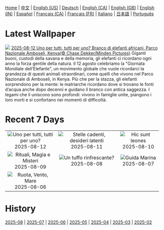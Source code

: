 [Home](../README.md) | [中文](zh-CN.md) | [English (US)](en-US.md) | [Deutsch](de-DE.md) | [English (CA)](en-CA.md) | [English (GB)](en-GB.md) | [English (IN)](en-IN.md) | [Español](es-ES.md) | [Français (CA)](fr-CA.md) | [Français (FR)](fr-FR.md) | [Italiano](it-IT.md) | [日本語](ja-JP.md) | [Português](pt-BR.md)

# Latest Wallpaper
![](https://www.bing.com/th?id=OHR.KenyaElephants_IT-IT2826374695_UHD.jpg)
[2025-08-12 Uno per tutti, tutti per uno? Branco di elefanti africani, Parco Nazionale Amboseli, Kenya(© Chase Dekker/Minden Pictures)](https://www.bing.com/th?id=OHR.KenyaElephants_IT-IT2826374695_UHD.jpg)
Giganti buoni, custodi della savana e della memoria, gli elefanti ci ricordano ogni anno la forza gentile della natura. Il 12 agosto celebriamo la "Giornata Mondiale dell’Elefante", un movimento globale che vuole ricordarci la grandezza di questi animali straordinari, come quelli che vivono nel Parco Nazionale di Amboseli, in Kenya. Più che per la stazza, gli elefanti sorprendono per la mente: le matriarche ricordano dove si trovano le fonti d’acqua anche dopo decenni e guidano il branco con antica saggezza. I legami che li uniscono sono profondi: vivono in famiglie unite, piangono i loro morti e si confortano nei momenti di difficoltà.

# Recent 7 Days
|  |  |  |
|:---:|:---:|:---:|
| ![](https://www.bing.com/th?id=OHR.KenyaElephants_IT-IT2826374695_400x240.jpg "Uno per tutti, tutti per uno?") 2025-08-12 | ![](https://www.bing.com/th?id=OHR.StelleSanLorenzo_IT-IT2737058274_400x240.jpg "Stelle cadenti, desideri latenti") 2025-08-11 | ![](https://www.bing.com/th?id=OHR.LionessKenya_IT-IT2680402991_400x240.jpg "Hic sunt leones") 2025-08-10 |
| ![](https://www.bing.com/th?id=OHR.MaoriRock_IT-IT5330765111_400x240.jpg "Rituali, Magia e Misteri") 2025-08-09 | ![](https://www.bing.com/th?id=OHR.IguazuArgentina_IT-IT5625892885_400x240.jpg "Un tuffo rinfrescante?") 2025-08-08 | ![](https://www.bing.com/th?id=OHR.GasparillaLight_IT-IT1390366319_400x240.jpg "Guida Marina") 2025-08-07 |
| ![](https://www.bing.com/th?id=OHR.RuotaRimini_IT-IT1297102060_400x240.jpg "Ruota, Vento, Mare") 2025-08-06 |  |  |

# History
[2025-08](../archives/wallpaper/it-IT/w_2025_08.md) | [2025-07](../archives/wallpaper/it-IT/w_2025_07.md) | [2025-06](../archives/wallpaper/it-IT/w_2025_06.md) | [2025-05](../archives/wallpaper/it-IT/w_2025_05.md) | [2025-04](../archives/wallpaper/it-IT/w_2025_04.md) | [2025-03](../archives/wallpaper/it-IT/w_2025_03.md) | [2025-02](../archives/wallpaper/it-IT/w_2025_02.md)
